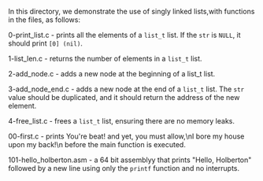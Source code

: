 In this directory, we demonstrate the use of singly linked lists,with functions in the files, as follows:


0-print_list.c - prints all the elements of a `list_t` list. If the `str` is `NULL`, it should print `[0] (nil)`.

1-list_len.c - returns the number of elements in a `list_t` list.

2-add_node.c - adds a new node at the beginning of a list_t list.

3-add_node_end.c - adds a new node at the end of a `list_t` list. The `str` value should be duplicated, and it should return the address of the new element.


4-free_list.c - frees a `list_t` list, ensuring there are no memory leaks.

00-first.c - prints You're beat! and yet, you must allow,\nI bore my house upon my back!\n before the main function is executed.

101-hello_holberton.asm - a 64 bit assemblyy that prints "Hello, Holberton" followed by a new line using only the `printf` function and no interrupts.

